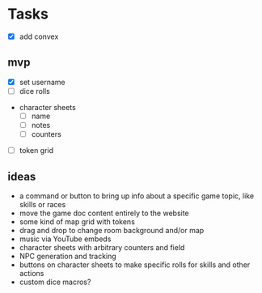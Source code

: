 # Tasks

- [x] add convex

## mvp

- [x] set username
- [ ] dice rolls
- character sheets
  - [ ] name
  - [ ] notes
  - [ ] counters
- [ ] token grid

## ideas

- a command or button to bring up info about a specific game topic, like skills or races
- move the game doc content entirely to the website
- some kind of map grid with tokens
- drag and drop to change room background and/or map
- music via YouTube embeds
- character sheets with arbitrary counters and field
- NPC generation and tracking
- buttons on character sheets to make specific rolls for skills and other actions
- custom dice macros?

